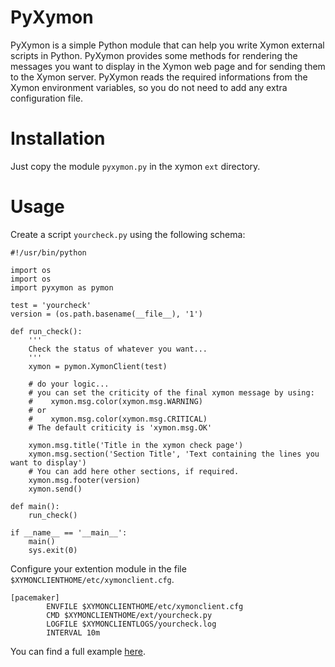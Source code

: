 # PyXymon

PyXymon is a simple Python module that can help you write Xymon external scripts in Python.
PyXymon provides some methods for rendering the messages you want to display in the Xymon web page and for sending them to the Xymon server.
PyXymon reads the required informations from the Xymon environment variables, so you do not need to add any extra configuration file.

# Installation

Just copy the module `pyxymon.py` in the xymon `ext` directory.

# Usage

Create a script `yourcheck.py` using the following schema:

```
#!/usr/bin/python

import os
import os
import pyxymon as pymon

test = 'yourcheck'
version = (os.path.basename(__file__), '1')

def run_check():
    '''
    Check the status of whatever you want...
    '''
    xymon = pymon.XymonClient(test)

    # do your logic...
    # you can set the criticity of the final xymon message by using:
    #    xymon.msg.color(xymon.msg.WARNING)
    # or
    #    xymon.msg.color(xymon.msg.CRITICAL)
    # The default criticity is 'xymon.msg.OK' 
    
    xymon.msg.title('Title in the xymon check page')
    xymon.msg.section('Section Title', 'Text containing the lines you want to display')
    # You can add here other sections, if required.
    xymon.msg.footer(version)
    xymon.send()

def main():
    run_check()

if __name__ == '__main__':
    main()
    sys.exit(0)
```

Configure your extention module in the file `$XYMONCLIENTHOME/etc/xymonclient.cfg`.

```
[pacemaker]
        ENVFILE $XYMONCLIENTHOME/etc/xymonclient.cfg
        CMD $XYMONCLIENTHOME/ext/yourcheck.py
        LOGFILE $XYMONCLIENTLOGS/yourcheck.log
        INTERVAL 10m
```

You can find a full example [here](example/bb-pacemaker.py).
